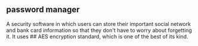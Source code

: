 ## password manager
A security software in which users can store their important social network and bank card information so that they don't have to worry about forgetting it. It uses ## AES encryption standard, which is one of the best of its kind.
